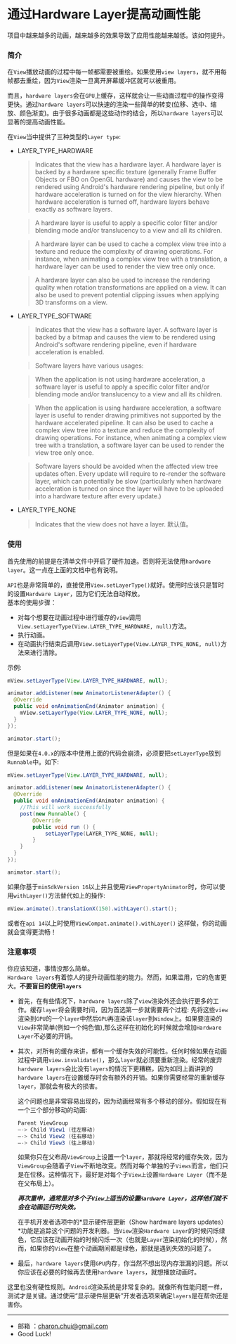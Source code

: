 通过Hardware Layer提高动画性能
===

项目中越来越多的动画，越来越多的效果导致了应用性能越来越低。该如何提升。   

### 简介 

在`View`播放动画的过程中每一帧都需要被重绘。如果使用`view layers`，就不用每帧都去重绘，因为`View`渲染一旦离开屏幕缓冲区就可以被重用。

而且，`hardware layers`会在`GPU`上缓存，这样就会让一些动画过程中的操作变得更快。通过`hardware layers`可以快速的渲染一些简单的转变(位移、选中、缩放、颜色渐变)。由于很多动画都是这些动作的结合，所以`hardware layers`可以显著的提高动画性能。

在`View`当中提供了三种类型的`Layer type`:    

- LAYER_TYPE_HARDWARE
    > Indicates that the view has a hardware layer. A hardware layer is backed by a hardware specific texture (generally Frame Buffer Objects or FBO on OpenGL hardware) and causes the view to be rendered using Android's hardware rendering pipeline, but only if hardware acceleration is turned on for the view hierarchy. When hardware acceleration is turned off, hardware layers behave exactly as software layers.

    > A hardware layer is useful to apply a specific color filter and/or blending mode and/or translucency to a view and all its children.

    > A hardware layer can be used to cache a complex view tree into a texture and reduce the complexity of drawing operations. For instance, when animating a complex view tree with a translation, a hardware layer can be used to render the view tree only once.

    > A hardware layer can also be used to increase the rendering quality when rotation transformations are applied on a view. It can also be used to prevent potential clipping issues when applying 3D transforms on a view.    
    

- LAYER_TYPE_SOFTWARE
    > Indicates that the view has a software layer. A software layer is backed by a bitmap and causes the view to be rendered using Android's software rendering pipeline, even if hardware acceleration is enabled.

    > Software layers have various usages:

    > When the application is not using hardware acceleration, a software layer is useful to apply a specific color filter and/or blending mode and/or translucency to a view and all its children.

    > When the application is using hardware acceleration, a software layer is useful to render drawing primitives not supported by the hardware accelerated pipeline. It can also be used to cache a complex view tree into a texture and reduce the complexity of drawing operations. For instance, when animating a complex view tree with a translation, a software layer can be used to render the view tree only once.

    > Software layers should be avoided when the affected view tree updates often. Every update will require to re-render the software layer, which can potentially be slow (particularly when hardware acceleration is turned on since the layer will have to be uploaded into a hardware texture after every update.)

- LAYER_TYPE_NONE
    > Indicates that the view does not have a layer.
    默认值。

### 使用

首先使用的前提是在清单文件中开启了硬件加速。否则将无法使用`hardware layer`。这一点在上面的文档中也有说明。

`API`也是非常简单的，直接使用`View.setLayerType()`就好。使用时应该只是暂时的设置`Hardware Layer`，因为它们无法自动释放。     
基本的使用步骤：    
 
- 对每个想要在动画过程中进行缓存的`view`调用`View.setLayerType(View.LAYER_TYPE_HARDWARE, null)`方法。
- 执行动画。
- 在动画执行结束后调用`View.setLayerType(View.LAYER_TYPE_NONE, null)`方法来进行清除。

示例:      
```java
mView.setLayerType(View.LAYER_TYPE_HARDWARE, null);

animator.addListener(new AnimatorListenerAdapter() {  
  @Override
  public void onAnimationEnd(Animator animation) {
    mView.setLayerType(View.LAYER_TYPE_NONE, null);
  }
});

animator.start();  

```
但是如果在`4.0.x`的版本中使用上面的代码会崩溃，必须要把`setLayerType`放到`Runnable`中。如下:   
```java
mView.setLayerType(View.LAYER_TYPE_HARDWARE, null);

animator.addListener(new AnimatorListenerAdapter() {  
  @Override
  public void onAnimationEnd(Animator animation) {
    //This will work successfully
    post(new Runnable() {
        @Override
        public void run () {
            setLayerType(LAYER_TYPE_NONE, null);
        }
    }
  }
});

animator.start();  
```

如果你基于`minSdkVersion 16`以上并且使用`ViewPropertyAnimator`时，你可以使用`withLayer()`方法替代如上的操作:     

```java
mView.animate().translationX(150).withLayer().start();
```

或者在`api 14`以上时使用`ViewCompat.animate().withLayer()`
这样做，你的动画就会变得更流畅！
    	

### 注意事项  

你应该知道，事情没那么简单。     
`Hardware layers`有着惊人的提升动画性能的能力。然而，如果滥用，它的危害更大。**不要盲目的使用`layers`**

- 首先，在有些情况下，`hardware layers`除了`view`渲染外还会执行更多的工作。缓存`layer`将会需要时间，因为首选第一步就需要两个过程: 先将这些`view`渲染到`GPU`的一个`layer`中然后`GPU`再渲染该`layer`到`Window`上。如果要渲染的`View`非常简单(例如一个纯色值),那么这样在初始化的时候就会增加`Hardware Layer`不必要的开销。

- 其次，对所有的缓存来讲，都有一个缓存失效的可能性。任何时候如果在动画过程中调用`view.invalidate()`，那么`layer`就必须要重新渲染。经常的废弃`hardware layers`会比没有`layers`的情况下更糟糕，因为如同上面讲到的`hardware layers`在设置缓存时会有额外的开销。如果你需要经常的重新缓存`layer`，那就会有极大的损害。    

    这个问题也是非常容易出现的，因为动画经常有多个移动的部分。假如现在有一个三个部分移动的动画:     
    ```java
    Parent ViewGroup
    —-> Child View1 (往左移动)
    —-> Child View2 (往右移动)
    —-> Child View3 (往上移动)
    ```
    
    如果你只在父布局`ViewGroup`上设置一个`layer`，那就将经常的缓存失效，因为`ViewGroup`会随着子`View`不断地改变。然而对每个单独的子`Views`而言，他们只是在位移。这种情况下，最好是对每个子`View上`设置`Hardware Layer`（而不是在父布局上）。
    
    ***再次重申，通常是对多个子`View上`适当的设置`Hardware Layer`，这样他们就不会在动画运行时失效。***
    
    在手机开发者选项中的*显示硬件层更新（Show hardware layers updates）*功能是追踪这个问题的开发利器。当`View`渲染`Hardware Layer`的时候闪烁绿色，它应该在动画开始的时候闪烁一次（也就是`Layer`渲染初始化的时候），然而，如果你的`View`在整个动画期间都是绿色，那就是遇到失效的问题了。

- 最后，`hardware layers`使用`GPU`内存，你当然不想出现内存泄漏的问题。所以你应该在必要的时候再去使用`hardware layers`，就想播放动画时。  


这里也没有硬性规则。`Android`渲染系统是非常复杂的。就像所有性能问题一样，测试才是关键。通过使用“显示硬件层更新”开发者选项来确定`layers`是在帮你还是害你。





---

- 邮箱 ：charon.chui@gmail.com  
- Good Luck! 